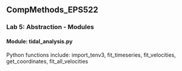 ## CompMethods_EPS522
### Lab 5: Abstraction - Modules

#### Module: tidal_analysis.py

Python functions include: import_tenv3, fit_timeseries, fit_velocities, get_coordinates, fit_all_velocities
